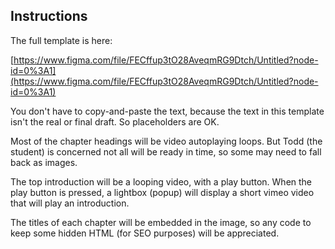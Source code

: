 ## Instructions

The full template is here:

[https://www.figma.com/file/FECffup3tO28AveqmRG9Dtch/Untitled?node-id=0%3A1](https://www.figma.com/file/FECffup3tO28AveqmRG9Dtch/Untitled?node-id=0%3A1)

You don't have to copy-and-paste the text, because the text in this template
isn't the real or final draft. So placeholders are OK.

Most of the chapter headings will be video autoplaying loops. But Todd (the
student) is concerned not all will be ready in time, so some may need to fall
back as images. 

The top introduction will be a looping video, with a play button. When the
play button is pressed, a lightbox (popup) will display a short vimeo video
that will play an introduction. 

The titles of each chapter will be embedded in the image, so any code to keep
some hidden HTML (for SEO purposes) will be appreciated.


